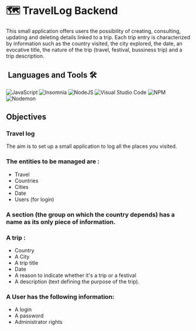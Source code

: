# 🗺️ TravelLog Backend
This small application offers users the possibility of creating, consulting, updating and deleting details linked to a trip. Each trip entry is characterized by information such as the country visited, the city explored, the date, an evocative title, the nature of the trip (travel, festival, bussiness trip) and a trip description.
## &nbsp;Languages and Tools 🛠
![JavaScript](https://img.shields.io/badge/javascript-%23F7DF1E.svg?&style=for-the-badge&logo=javascript&logoColor=black) ![Insomnia](https://img.shields.io/badge/Insomnia-black?style=for-the-badge&logo=insomnia&logoColor=5849BE) ![NodeJS](https://img.shields.io/badge/node.js-6DA55F?style=for-the-badge&logo=node.js&logoColor=white) ![Visual Studio Code](https://img.shields.io/badge/Visual%20Studio%20Code-0078d7.svg?style=for-the-badge&logo=visual-studio-code&logoColor=white) ![NPM](https://img.shields.io/badge/NPM-%23CB3837.svg?style=for-the-badge&logo=npm&logoColor=white) ![Nodemon](https://img.shields.io/badge/NODEMON-%23323330.svg?style=for-the-badge&logo=nodemon&logoColor=%BBDEAD)
 
## Objectives 
### Travel log
The aim is to set up a small application to log all the places you visited.

### The entities to be managed are :
- Travel
- Countries
- Cities
- Date
- Users (for login)

### A section (the group on which the country depends) has a name as its only piece of information.
### A trip :
- Country
- A City
- A trip title
- Date
- A reason to indicate whether it's a trip or a festival
- A description (text defining the purpose of the trip).
  
### A User has the following information:
- A login
- A password
- Administrator rights
